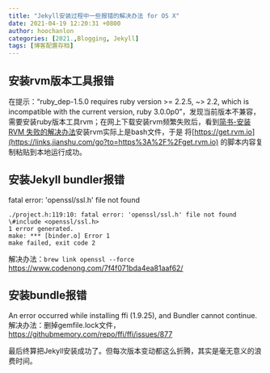 ```yaml
---
title: "Jekyll安装过程中一些报错的解决办法 for OS X"
date: 2021-04-19 12:20:31 +0800
author: hoochanlon
categories: [2021.,Blogging, Jekyll]
tags: [博客配置存档]
---
```



## 安装rvm版本工具报错

在提示：“ruby_dep-1.5.0 requires ruby version >= 2.2.5, ~> 2.2, which is incompatible with the current version, ruby 3.0.0p0”，发现当前版本不兼容，需要安装ruby版本工具rvm；在网上下载安装rvm频繁失败后，看到[简书-安装RVM 失败的解决办法](https://www.jianshu.com/p/e15f6a793c94)安装rvm实际上是bash文件，于是 将[https://get.rvm.io](https://links.jianshu.com/go?to=https%3A%2F%2Fget.rvm.io) 的脚本内容复制粘贴到本地运行成功。

 <!-- more -->

## 安装Jekyll bundler报错

 fatal error: 'openssl/ssl.h' file not found

```log
./project.h:119:10: fatal error: 'openssl/ssl.h' file not found
\#include <openssl/ssl.h>
1 error generated.
make: *** [binder.o] Error 1
make failed, exit code 2
```

解决办法：`brew link openssl --force` https://www.codenong.com/7f4f071bda4ea81aaf62/

## 安装bundle报错

An error occurred while installing ffi (1.9.25), and Bundler cannot continue. 解决办法：删掉gemfile.lock文件，https://githubmemory.com/repo/ffi/ffi/issues/877

最后终算把Jekyll安装成功了。但每次版本变动都这么折腾，其实是毫无意义的浪费时间。